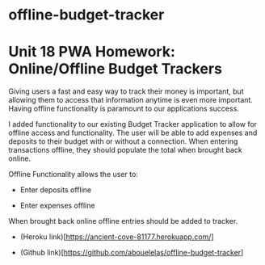 # offline-budget-tracker
# Unit 18 PWA Homework: Online/Offline Budget Trackers
Giving users a fast and easy way to track their money is important, but allowing them to access that information anytime is even more important. Having offline functionality is paramount to our applications success.

I added functionality to our existing Budget Tracker application to allow for offline access and functionality.
The user will be able to add expenses and deposits to their budget with or without a connection. When entering transactions offline, they should populate the total when brought back online.

Offline Functionality allows the user to:

  * Enter deposits offline

  * Enter expenses offline

When brought back online offline entries should be added to tracker.

  * (Heroku link)[https://ancient-cove-81177.herokuapp.com/]

  * (Github link)[https://github.com/abouelelas/offline-budget-tracker]
